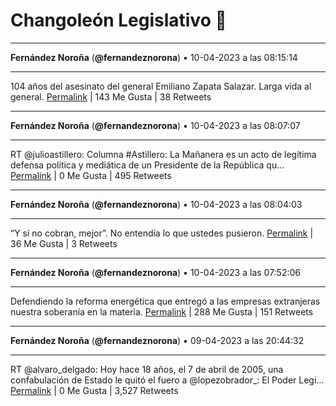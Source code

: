 # Changoleón Legislativo 🙈
*****
**Fernández Noroña** (**@fernandeznorona**) • 10-04-2023 a las 08:15:14
*****
104 años del asesinato del general Emiliano Zapata Salazar. Larga vida al general.
[Permalink](https://twitter.com/fernandeznorona/status/1645460438132604929) | 143 Me Gusta | 38 Retweets
*****
**Fernández Noroña** (**@fernandeznorona**) • 10-04-2023 a las 08:07:07
*****
RT @julioastillero: Columna #Astillero: La Mañanera es un acto de legítima defensa política y mediática de un Presidente de la República qu…
[Permalink](https://twitter.com/fernandeznorona/status/1645458396941008898) | 0 Me Gusta | 495 Retweets
*****
**Fernández Noroña** (**@fernandeznorona**) • 10-04-2023 a las 08:04:03
*****
“Y si no cobran, mejor”. No entendía lo que ustedes pusieron.
[Permalink](https://twitter.com/fernandeznorona/status/1645457623486181376) | 36 Me Gusta | 3 Retweets
*****
**Fernández Noroña** (**@fernandeznorona**) • 10-04-2023 a las 07:52:06
*****
Defendiendo la reforma energética que entregó a las empresas extranjeras nuestra soberanía en la materia.
[Permalink](https://twitter.com/fernandeznorona/status/1645454615897608192) | 288 Me Gusta | 151 Retweets
*****
**Fernández Noroña** (**@fernandeznorona**) • 09-04-2023 a las 20:44:32
*****
RT @alvaro_delgado: Hoy hace 18 años, el 7 de abril de 2005, una confabulación de Estado  le quitó el fuero a @lopezobrador_: El Poder Legi…
[Permalink](https://twitter.com/fernandeznorona/status/1645286616703827968) | 0 Me Gusta | 3,527 Retweets